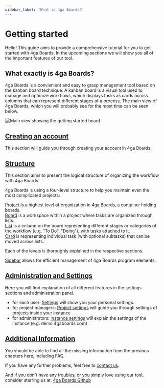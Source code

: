 ```yaml
---
sidebar_label: 'What is 4ga Boards?'
---
```


# Getting started
Hello! This guide aims to provide a comprehensive tutorial for you to get started with 4ga Boards. In the upcoming sections we will show you all of the important features of our tool.

## What exactly is 4ga Boards?
4ga Boards is a convienient and easy to grasp management tool based on the kanban board technique. A kanban board is a visual tool used to manage and optimize workflows, which displays tasks as cards across columns that can represent different stages of a process. The main view of 4ga Boards, which you will probably see for the most time can be seen below.

![Main view showing the getting started board](/img/mainviewgettingstarted_en.png)

## [Creating an account](./account)

This section will guide you through creating your account in 4ga Boards.

## [Structure](./structure)

This section aims to present the logical structure of organizing the workflow with 4ga Boards. 

4ga Boards is using a four-level structure to help you maintain even the most complicated projects:

[Project](./project) is a highest level of organization in 4ga Boards, a container holding boards.\
[Board](./board) is a workspace within a project where tasks are organized through lists.\
[List](./list) is a column on the board representing different stages or categories of the workflow (e.g. "To Do", "Doing"), with tasks attached to it.\
[Card](./card) is representing individual task (with optional subtasks) that can be moved across lists.

Each of the levels is thoroughly explained in the respective sections.

[Sidebar](./sidebar) allows for efficient management of 4ga Boards program elements.

## [Administration and Settings](./admin-settings)

Here you will find explanation of all different features in the settings sections and administration panel.

- for each user:
[Settings](./settings) will show you your personal settings.
- for project managers:
[Project settings](./project-settings) will guide you through settings of projects inside your instance
- for administrators:
[Instance settings](./instance-settings) will explain the settings of the instance (e.g. demo.4gaboards.com)


## [Additional Information](./additional-info)
You should be able to find all the missing information from the previous chapters here, including FAQ. 

If you have any further problems, feel free to [contact us](https://4gaboards.com/contact).

And if you don't have any troubles, or you simply love using our tool, consider starring us at: [4ga Boards Github](https://github.com/RARgames/4gaBoards) 